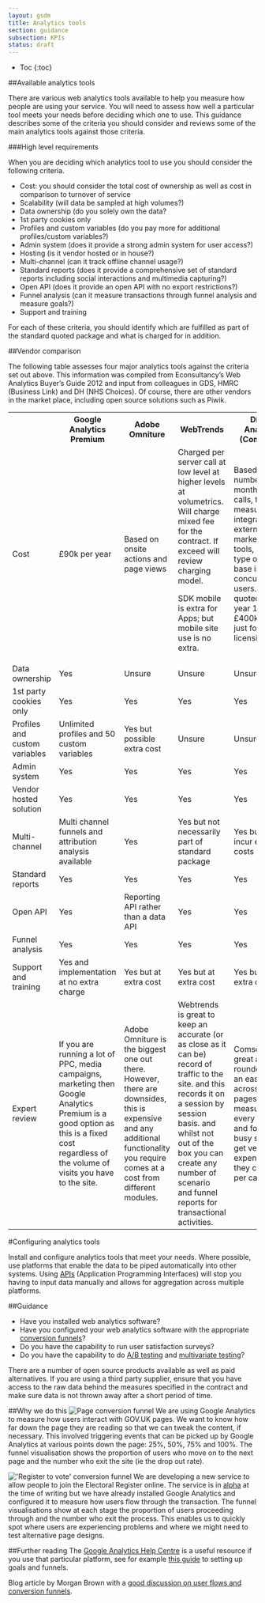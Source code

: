 ```yaml
---
layout: gsdm
title: Analytics tools
section: guidance
subsection: KPIs
status: draft
---
```


* Toc
{:toc}

##Available analytics tools

There are various web analytics tools available to help you measure how people are using your service. You will need to assess how well a particular tool meets your needs before deciding which one to use. This guidance describes some of the criteria you should consider and reviews some of the main analytics tools against those criteria.

###High level requirements

When you are deciding which analytics tool to use you should consider the following criteria.

* Cost: you should consider the total cost of ownership as well as cost in comparison to turnover of service
* Scalability (will data be sampled at high volumes?)
* Data ownership (do you solely own the data?
* 1st party cookies only
* Profiles and custom variables (do you pay more for additional profiles/custom variables?)
* Admin system (does it provide a strong admin system for user access?)
* Hosting (is it vendor hosted or in house?)
* Multi-channel (can it track offline channel usage?)
* Standard reports (does it provide a comprehensive set of standard reports including social interactions and multimedia capturing?)
* Open API (does it provide an open API with no export restrictions?)
* Funnel analysis (can it measure transactions through funnel analysis and measure goals?)
* Support and training

For each of these criteria, you should identify which are fulfilled as part of the standard quoted package and what is charged for in addition.

##Vendor comparison

The following table assesses four major analytics tools against the criteria set out above. This information was compiled from Econsultancy’s Web Analytics Buyer’s Guide 2012 and input from colleagues in GDS, HMRC (Business Link) and DH (NHS Choices). Of course, there are other vendors in the market place, including open source solutions such as Piwik.

<table>
<tr><th></th><th>Google Analytics Premium</th><th>Adobe Omniture</th><th>WebTrends</th><th>Digital Analytics (Comscore)</th></tr>
<tr><td>Cost</td><td>£90k per year</td><td>Based on onsite actions and page views</td><td>Charged per server call at low level at higher levels at volumetrics. Will charge mixed fee for the contract. If exceed will review charging model.

SDK mobile is  extra for Apps; but mobile site use is no extra.</td><td>Based on number of monthly server calls, type of measurements, integration of external marketing tools, size and type of user base including concurrent users. Prices quoted £200k year 1 and £400k year 2 just for licensing</td></tr>
<tr><td>Data ownership</td><td>Yes</td><td>Unsure</td><td>Unsure</td><td>Unsure</td></tr>
<tr><td>1st party cookies only</td><td>Yes</td><td>Yes</td><td>Yes</td><td>Yes</td></tr>
<tr><td>Profiles and custom variables</td><td>Unlimited profiles and 50 custom variables</td><td>Yes but possible extra cost</td><td>Unsure</td><td>Unsure</td></tr>
<tr><td>Admin system</td><td>Yes</td><td>Yes</td><td>Yes</td><td>Yes</td></tr>
<tr><td>Vendor hosted solution</td><td>Yes</td><td>Yes</td><td>Yes</td><td>Yes</td></tr>
<tr><td>Multi-channel</td><td>Multi channel funnels and attribution analysis available</td><td>Yes</td><td>Yes but not necessarily part of standard package</td><td>Yes but may incur extra costs</td></tr>
<tr><td>Standard reports</td><td>Yes</td><td>Yes</td><td>Yes</td><td>Yes</td></tr>
<tr><td>Open API</td><td>Yes</td><td>Reporting API rather than a data API</td><td>Yes</td><td>Yes</td></tr>
<tr><td>Funnel analysis</td><td>Yes</td><td>Yes</td><td>Yes</td><td>Yes</td></tr>
<tr><td>Support and training</td><td>Yes and implementation at no extra charge</td><td>Yes but at extra cost</td><td>Yes but at extra cost</td><td>Yes but at extra cost</td></tr>
<tr><td>Expert review</td><td>If you are running a lot of PPC, media campaigns, marketing then Google Analytics Premium is a good option as this is a fixed cost regardless of the volume of visits you have to the site.</td><td>Adobe Omniture is the biggest one out there. However, there are downsides, this is expensive and any additional functionality you require comes at a cost from different modules.</td><td>Webtrends is great to keep an accurate (or as close as it can be) record of traffic to the site. and this records it on a session by session basis. and whilst not out of the box you can create any number of scenario and funnel reports for transactional activities.</td><td>Comscore is a great all-rounder and is an easy install across multiple pages. This measures every activity and for a very busy site can get very expensive as they charge per call.</td></tr>
</table>



    
#Configuring analytics tools

Install and configure analytics tools that meet your needs. Where possible, use platforms that enable the data to be piped automatically into other systems. Using [APIs](http://en.wikipedia.org/wiki/Application_programming_interface) (Application Programming Interfaces) will stop you having to input data manually and allows for aggregation across multiple platforms.

##Guidance

* Have you installed web analytics software?
* Have you configured your web analytics software with the appropriate [conversion funnels](http://en.wikipedia.org/wiki/Conversion_funnel)?
* Do you have the capability to run user satisfaction surveys?
* Do you have the capability to do [A/B testing](http://en.wikipedia.org/wiki/Ab_testing) and [multivariate testing](http://en.wikipedia.org/wiki/Multivariate_testing)?

There are a number of open source products available as well as paid alternatives. If you are using a third party supplier, ensure that you have access to the raw data behind the measures specified in the contract and make sure data is not thrown away after a short period of time.

##Why we do this
![Page conversion funnel](https://assets.digital.cabinet-office.gov.uk/designprinciples/page_hits-41db2fb9ab658ba4ee0d577a3d847e78.png)
We are using Google Analytics to measure how users interact with GOV.UK pages. We want to know how far down the page they are reading so that we can tweak the content, if necessary.
This involved triggering events that can be picked up by Google Analytics at various points down the page: 25%, 50%, 75% and 100%.
The funnel visualisation shows the proportion of users who move on to the next page and the number who exit the site (ie the drop out rate).

!['Register to vote' conversion funnel](https://assets.digital.cabinet-office.gov.uk/designprinciples/funnel-conversion-5f179f569db3adde3c0cb02e58385cb5.png) We are developing a new service to allow people to join the Electoral Register online. The service is in [alpha](http://en.wikipedia.org/wiki/Software_release_life_cycle#Alpha) at the time of writing but we have already installed Google Analytics and configured it to measure how users flow through the transaction.
The funnel visualisations show at each stage the proportion of users proceeding through and the number who exit the process. This enables us to quickly spot where users are experiencing problems and where we might need to test alternative page designs.

##Further reading
The [Google Analytics Help Centre](http://support.google.com/analytics/?hl=en) is a useful resource if you use that particular platform, see for example [this guide](http://support.google.com/analytics/bin/answer.py?hl=en&answer=1012040) to setting up goals and funnels.

Blog article by Morgan Brown with a [good discussion on user flows and conversion funnels](http://uxdesign.smashingmagazine.com/2012/01/04/stop-designing-pages-start-designing-flows/).
